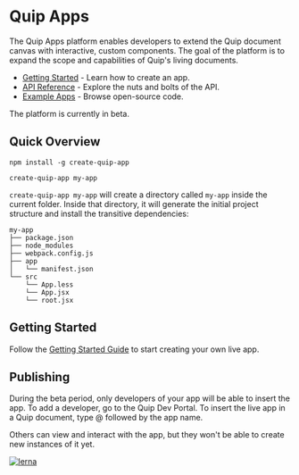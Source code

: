 # Quip Apps

The Quip Apps platform enables developers to extend the Quip document canvas with interactive, custom components. The goal of the platform is to expand the scope and capabilities of Quip's living documents.

<ul>
    <li><a href="https://quip.com/dev/liveapps/">Getting Started</a> - Learn how to create an app.</li>
    <li><a href="https://quip.com/dev/liveapps/documentation">API Reference</a> - Explore the nuts and bolts of the API.</li>
    <li><a href="https://quip.com/dev/liveapps/samples">Example Apps</a> - Browse open-source code.</li>
</ul>

The platform is currently in beta.

## Quick Overview

```
npm install -g create-quip-app

create-quip-app my-app
```

`create-quip-app my-app` will create a directory called `my-app` inside the current folder.
Inside that directory, it will generate the initial project structure and install the transitive dependencies:

```
my-app
├── package.json
├── node_modules
├── webpack.config.js
├── app
│   └── manifest.json
└── src
    └── App.less
    └── App.jsx
    └── root.jsx
```

## Getting Started

Follow the <a href="https://quip.com/dev/liveapps/">Getting Started Guide</a> to start creating your own live app.

## Publishing

During the beta period, only developers of your app will be able to insert the app. To add a developer, go to the Quip Dev Portal. To insert the live app in a Quip document, type @ followed by the app name.

Others can view and interact with the app, but they won't be able to create new instances of it yet.

[![lerna](https://img.shields.io/badge/maintained%20with-lerna-cc00ff.svg)](https://lernajs.io/)
